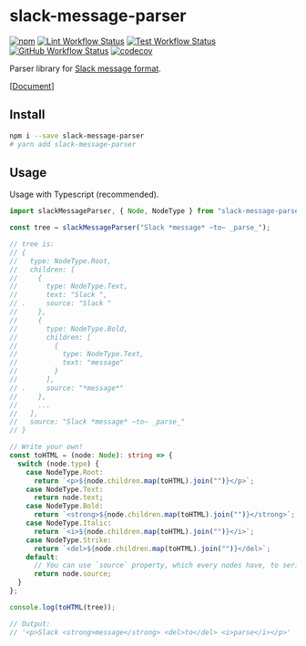 # slack-message-parser

[![npm](https://img.shields.io/npm/v/slack-message-parser)](https://www.npmjs.com/package/slack-message-parser)
[![Lint Workflow Status](https://img.shields.io/github/workflow/status/pocka/slack-message-parser/Lint%20files?label=lint)](https://github.com/pocka/slack-message-parser/actions/workflows/lint.yml)
[![Test Workflow Status](https://img.shields.io/github/workflow/status/pocka/slack-message-parser/Test%20and%20collect%20coverage?label=test)](https://github.com/pocka/slack-message-parser/actions/workflows/test.yml)
[![GitHub Workflow Status](https://img.shields.io/github/workflow/status/pocka/slack-message-parser/Deploy%20Docs?label=docs%20deploy)](https://github.com/pocka/slack-message-parser/actions/workflows/docs-deploy.yml)
[![codecov](https://img.shields.io/codecov/c/github/pocka/slack-message-parser)](https://codecov.io/gh/pocka/slack-message-parser)

Parser library for [Slack message format](https://api.slack.com/docs/message-formatting).

[[Document](https://pocka.github.io/slack-message-parser/)]

## Install

```sh
npm i --save slack-message-parser
# yarn add slack-message-parser
```

## Usage

Usage with Typescript (recommended).

```ts
import slackMessageParser, { Node, NodeType } from "slack-message-parser";

const tree = slackMessageParser("Slack *message* ~to~ _parse_");

// tree is:
// {
//   type: NodeType.Root,
//   children: [
//     {
//       type: NodeType.Text,
//       text: "Slack ",
// .     source: "Slack "
//     },
//     {
//       type: NodeType.Bold,
//       children: [
//         {
//           type: NodeType.Text,
//           text: "message"
//         }
//       ],
// .     source: "*message*"
//     },
//     ...
//   ],
//   source: "Slack *message* ~to~ _parse_"
// }

// Write your own!
const toHTML = (node: Node): string => {
  switch (node.type) {
    case NodeType.Root:
      return `<p>${node.children.map(toHTML).join("")}</p>`;
    case NodeType.Text:
      return node.text;
    case NodeType.Bold:
      return `<strong>${node.children.map(toHTML).join("")}</strong>`;
    case NodeType.Italic:
      return `<i>${node.children.map(toHTML).join("")}</i>`;
    case NodeType.Strike:
      return `<del>${node.children.map(toHTML).join("")}</del>`;
    default:
      // You can use `source` property, which every nodes have, to serialize unknown nodes as-is
      return node.source;
  }
};

console.log(toHTML(tree));

// Output:
// '<p>Slack <strong>message</strong> <del>to</del> <i>parse</i></p>'
```
